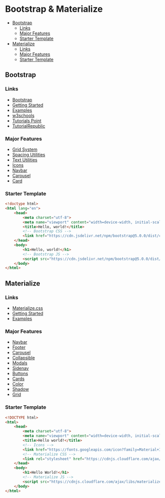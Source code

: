 


# Bootstrap & Materialize

- [Bootstrap](#bootstrap)
  - [Links](#links)
  - [Major Features](#major-features)
  - [Starter Template](#starter-template)
- [Materialize](#materialize)
  - [Links](#links-1)
  - [Major Features](#major-features-1)
  - [Starter Template](#starter-template-1)


## Bootstrap

### Links

- [Bootstrap](https://getbootstrap.com/)
- [Getting Started](https://getbootstrap.com/docs/5.0/getting-started/introduction/)
- [Examples](https://getbootstrap.com/docs/5.0/examples/)
- [w3schools](https://www.w3schools.com/bootstrap4/default.asp)
- [Tutorials Point](https://www.tutorialspoint.com/bootstrap4/index.htm)
- [TutorialRepublic](https://www.tutorialrepublic.com/twitter-bootstrap-tutorial/)

### Major Features

- [Grid System](https://getbootstrap.com/docs/5.0/layout/grid/)
- [Spacing Utilities](https://getbootstrap.com/docs/5.0/utilities/spacing/)
- [Text Utilities](https://getbootstrap.com/docs/5.0/utilities/text/)
- [Icons](https://icons.getbootstrap.com/)
- [Navbar](https://getbootstrap.com/docs/5.0/components/navbar/)
- [Carousel](https://getbootstrap.com/docs/5.0/components/carousel/)
- [Card](https://getbootstrap.com/docs/5.0/components/card/)

### Starter Template

```html
<!doctype html>
<html lang="en">
    <head>
        <meta charset="utf-8">
        <meta name="viewport" content="width=device-width, initial-scale=1">
        <title>Hello, world!</title>
        <!-- Bootstrap CSS -->
        <link href="https://cdn.jsdelivr.net/npm/bootstrap@5.0.0/dist/css/bootstrap.min.css" rel="stylesheet" integrity="sha384-wEmeIV1mKuiNpC+IOBjI7aAzPcEZeedi5yW5f2yOq55WWLwNGmvvx4Um1vskeMj0" crossorigin="anonymous">
    </head>
    <body>
        <h1>Hello, world!</h1>
        <!-- Bootstrap JS -->
        <script src="https://cdn.jsdelivr.net/npm/bootstrap@5.0.0/dist/js/bootstrap.bundle.min.js" integrity="sha384-p34f1UUtsS3wqzfto5wAAmdvj+osOnFyQFpp4Ua3gs/ZVWx6oOypYoCJhGGScy+8" crossorigin="anonymous"></script>
    </body>
</html>
```



## Materialize

### Links

- [Materialize.css](https://materializecss.com/)
- [Getting Started](https://materializecss.com/getting-started.html)
- [Examples](https://materializecss.com/getting-started.html#templates)


### Major Features

- [Navbar](https://materializecss.com/navbar.html)
- [Footer](https://materializecss.com/footer.html)
- [Carousel](https://materializecss.com/carousel.html)
- [Collapsible](https://materializecss.com/collapsible.html)
- [Modals](https://materializecss.com/modals.html)
- [Sidenav](https://materializecss.com/sidenav.html)
- [Buttons](https://materializecss.com/buttons.html)
- [Cards](https://materializecss.com/cards.html)
- [Color](https://materializecss.com/color.html)
- [Shadow](https://materializecss.com/shadow.html)
- [Grid](https://materializecss.com/grid.html)


### Starter Template

```html
<!DOCTYPE html>
<html>
    <head>
        <meta charset="utf-8">
        <meta name="viewport" content="width=device-width, initial-scale=1.0"/>
        <title>Hello world!</title>
        <!-- Icons -->
        <link href="https://fonts.googleapis.com/icon?family=Material+Icons" rel="stylesheet">
        <!-- Materialize CSS -->
        <link rel="stylesheet" href="https://cdnjs.cloudflare.com/ajax/libs/materialize/1.0.0/css/materialize.min.css">
    </head>
    <body>
        <h1>Hello World!</h1>
        <!-- Materialize JS -->
        <script src="https://cdnjs.cloudflare.com/ajax/libs/materialize/1.0.0/js/materialize.min.js"></script>
    </body>
</html>
```


